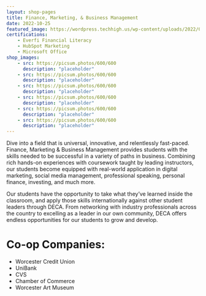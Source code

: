 ```yaml
---
layout: shop-pages
title: Finance, Marketing, & Business Management
date: 2022-10-25
featured_image: https://wordpress.techhigh.us/wp-content/uploads/2022/04/kanchanara-5hcV51EeeWc-unsplash-1.jpg
certifications:
    - Everfi Financial Literacy
    - HubSpot Marketing 
    - Microsoft Office 
shop_images:
    - src: https://picsum.photos/600/600
      description: "placeholder"
    - src: https://picsum.photos/600/600
      description: "placeholder"
    - src: https://picsum.photos/600/600
      description: "placeholder"
    - src: https://picsum.photos/600/600
      description: "placeholder"
    - src: https://picsum.photos/600/600
      description: "placeholder"
    - src: https://picsum.photos/600/600
      description: "placeholder"
---
```


Dive into a field that is universal, innovative, and relentlessly fast-paced. Finance, Marketing & Business Management provides students with the skills needed to be successful in a variety of paths in business. Combining rich hands-on experiences with coursework taught by leading instructors, our students become equipped with real-world application in digital marketing, social media management, professional speaking, personal finance, investing, and much more.

Our students have the opportunity to take what they’ve learned inside the classroom, and apply those skills internationally against other student leaders through DECA. From networking with industry professionals across the country to excelling as a leader in our own community, DECA offers endless opportunities for our students to grow and develop.

# Co-op Companies:
- Worcester Credit Union
- UniBank
- CVS
- Chamber of Commerce
- Worcester Art Museum

